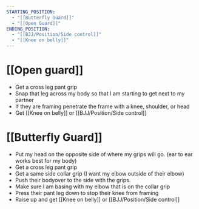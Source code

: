 ```yaml
---
STARTING_POSITION:
  - "[[Butterfly Guard]]"
  - "[[Open Guard]]"
ENDING_POSITION:
  - "[[BJJ/Position/Side control]]"
  - "[[Knee on belly]]"
---
```

# [[Open guard]]
- Get a cross leg pant grip
- Snap that leg across my body so that I am starting to get next to my partner
- If they are framing penetrate the frame with a knee, shoulder, or head
- Get [[Knee on belly]] or [[BJJ/Position/Side control]]


# [[Butterfly Guard]]
- Put my head on the opposite side of where my grips will go. (ear to ear works best for my body)
- Get a cross leg pant grip
- Get a same side collar grip (I want my elbow outside of their elbow)
- Push their bodyover to the side with the grips. 
- Make sure I am basing with my elbow that is on the collar grip
- Press their pant leg down to stop their knee from framing
- Raise up and get [[Knee on belly]] or [[BJJ/Position/Side control]]
